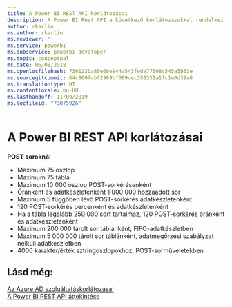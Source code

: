 ```yaml
---
title: A Power BI REST API korlátozásai
description: A Power BI Rest API a következő korlátozásokkal rendelkezik
author: rkarlin
ms.author: rkarlin
ms.reviewer: ''
ms.service: powerbi
ms.subservice: powerbi-developer
ms.topic: conceptual
ms.date: 06/08/2018
ms.openlocfilehash: 730123ba86e00e944a543feda77308c545a5b53e
ms.sourcegitcommit: 64c860fcbf2969bf089cec358331a1fc1e0d39a8
ms.translationtype: HT
ms.contentlocale: hu-HU
ms.lasthandoff: 11/09/2019
ms.locfileid: "73875926"
---
```

# <a name="power-bi-rest-api-limitations"></a>A Power BI REST API korlátozásai  
  
**POST soroknál**
  
* Maximum 75 oszlop
* Maximum 75 tábla
* Maximum 10 000 oszlop POST-sorkérésenként  
* Óránként és adatkészletenként 1 000 000 hozzáadott sor  
* Maximum 5 függőben lévő POST-sorkérés adatkészletenként  
* 120 POST-sorkérés percenként és adatkészletenként
* Ha a tábla legalább 250 000 sort tartalmaz, 120 POST-sorkérés óránként és adatkészletenként
* Maximum 200 000 tárolt sor táblánként, FIFO-adatkészletben
* Maximum 5 000 000 tárolt sor táblánként, adatmegőrzési szabályzat nélküli adatkészletben  
* 4000 karakter/érték sztringoszlopokhoz, POST-sorműveletekben
  
## <a name="see-also"></a>Lásd még:

[Az Azure AD szolgáltatáskorlátozásai](https://docs.microsoft.com/azure/active-directory/active-directory-service-limits-restrictions)   
[A Power BI REST API áttekintése](https://docs.microsoft.com/rest/api/power-bi/)